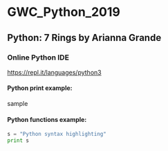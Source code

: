 # GWC_Python_2019

## Python: 7 Rings by Arianna Grande

### Online Python IDE
https://repl.it/languages/python3


#### Python print example:
sample

#### Python functions example:
```python
s = "Python syntax highlighting"
print s
```
